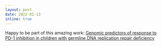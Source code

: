 ```yaml
---
layout: post
date: 2022-01-13
inline: true
---
```


Happy to be part of this amazing work: <a href="https://www.nature.com/articles/s41591-021-01581-6">Genomic predictors of response to PD-1 inhibition in children with germline DNA replication repair deficiency</a>
